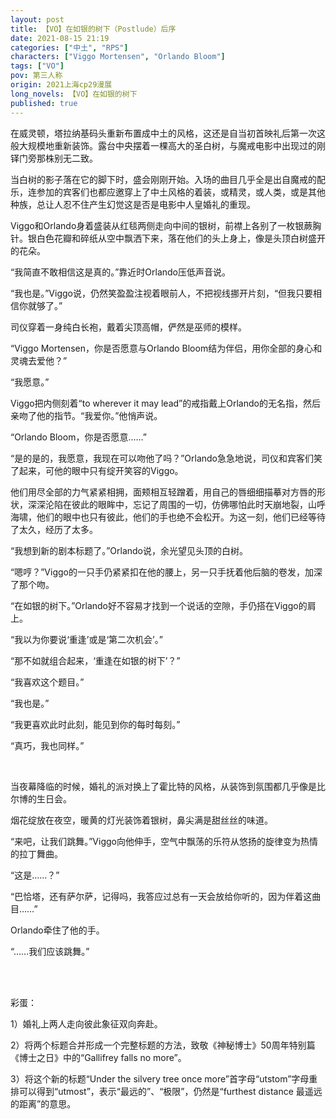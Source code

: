 ```yaml
---
layout: post
title: 【VO】在如银的树下（Postlude）后序
date: 2021-08-15 21:19
categories: ["中土", "RPS"]
characters: ["Viggo Mortensen", "Orlando Bloom"]
tags: ["VO"]
pov: 第三人称
origin: 2021上海cp29漫展
long_novels: 【VO】在如银的树下
published: true
---
```


在威灵顿，塔拉纳基码头重新布置成中土的风格，这还是自当初首映礼后第一次这般大规模地重新装饰。露台中央摆着一棵高大的圣白树，与魔戒电影中出现过的刚铎门旁那株别无二致。

当白树的影子落在它的脚下时，盛会刚刚开始。入场的曲目几乎全是出自魔戒的配乐，连参加的宾客们也都应邀穿上了中土风格的着装，或精灵，或人类，或是其他种族，总让人忍不住产生幻觉这是否是电影中人皇婚礼的重现。

Viggo和Orlando身着盛装从红毯两侧走向中间的银树，前襟上各别了一枚银蕨胸针。银白色花瓣和碎纸从空中飘洒下来，落在他们的头上身上，像是头顶白树盛开的花朵。

“我简直不敢相信这是真的。”靠近时Orlando压低声音说。

“我也是。”Viggo说，仍然笑盈盈注视着眼前人，不把视线挪开片刻，“但我只要相信你就够了。”

司仪穿着一身纯白长袍，戴着尖顶高帽，俨然是巫师的模样。

“Viggo Mortensen，你是否愿意与Orlando Bloom结为伴侣，用你全部的身心和灵魂去爱他？”

“我愿意。”

Viggo把内侧刻着“to wherever it may lead”的戒指戴上Orlando的无名指，然后亲吻了他的指节。“我爱你。”他悄声说。

“Orlando Bloom，你是否愿意……”

“是的是的，我愿意，我现在可以吻他了吗？”Orlando急急地说，司仪和宾客们笑了起来，可他的眼中只有绽开笑容的Viggo。

他们用尽全部的力气紧紧相拥，面颊相互轻蹭着，用自己的唇细细描摹对方唇的形状，深深沦陷在彼此的眼眸中，忘记了周围的一切，仿佛哪怕此时天崩地裂，山呼海啸，他们的眼中也只有彼此，他们的手也绝不会松开。为这一刻，他们已经等待了太久，经历了太多。

“我想到新的剧本标题了。”Orlando说，余光望见头顶的白树。

“嗯哼？”Viggo的一只手仍紧紧扣在他的腰上，另一只手抚着他后脑的卷发，加深了那个吻。

“在如银的树下。”Orlando好不容易才找到一个说话的空隙，手仍搭在Viggo的肩上。

“我以为你要说‘重逢’或是‘第二次机会’。”

“那不如就组合起来，‘重逢在如银的树下’？”

“我喜欢这个题目。”

“我也是。”

“我更喜欢此时此刻，能见到你的每时每刻。”

“真巧，我也同样。”

<br>

当夜幕降临的时候，婚礼的派对换上了霍比特的风格，从装饰到氛围都几乎像是比尔博的生日会。

烟花绽放在夜空，暖黄的灯光装饰着银树，鼻尖满是甜丝丝的味道。

“来吧，让我们跳舞。”Viggo向他伸手，空气中飘荡的乐符从悠扬的旋律变为热情的拉丁舞曲。

“这是……？”

“巴恰塔，还有萨尔萨，记得吗，我答应过总有一天会放给你听的，因为伴着这曲目……”

Orlando牵住了他的手。

“……我们应该跳舞。”

<br><br>

彩蛋：

1）婚礼上两人走向彼此象征双向奔赴。

2）将两个标题合并形成一个完整标题的方法，致敬《神秘博士》50周年特别篇《博士之日》中的“Gallifrey falls no more”。

3）将这个新的标题“Under the silvery tree once more”首字母“utstom”字母重排可以得到“utmost”，表示“最远的”、“极限”，仍然是“furthest distance 最遥远的距离”的意思。
